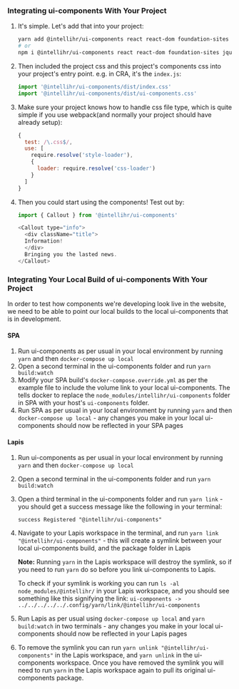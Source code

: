 ### Integrating ui-components With Your Project

1. It's simple. Let's add that into your project:

    ```bash
    yarn add @intellihr/ui-components react react-dom foundation-sites jquery styled-components
    # or
    npm i @intellihr/ui-components react react-dom foundation-sites jquery styled-components
    ```

2. Then included the project css and this project's components css into your project's entry point. e.g. in CRA, it's the `index.js`:

    ```javascript
    import '@intellihr/ui-components/dist/index.css'
    import '@intellihr/ui-components/dist/ui-components.css'
    ```

3. Make sure your project knows how to handle css file type, which is quite simple if you use webpack(and normally your project should have already setup):

    ```javascript
    {
      test: /\.css$/,
      use: [
        require.resolve('style-loader'),
        {
          loader: require.resolve('css-loader')
        }
      ]
    }

    ```

4. Then you could start using the components! Test out by:

    ```javascript
    import { Callout } from '@intellihr/ui-components'

    <Callout type="info">
      <div className="title">
      Information!
      </div>
      Bringing you the lasted news.
    </Callout>
    ```

### Integrating Your Local Build of ui-components With Your Project

In order to test how components we're developing look live in the website, we need to be able to point our local builds to the local ui-components that is in development.

#### SPA

1. Run ui-components as per usual in your local environment by running `yarn` and then `docker-compose up local`
2. Open a second terminal in the ui-components folder and run `yarn build:watch`
3. Modify your SPA build's `docker-compose.override.yml` as per the example file to include the volume link to your local ui-components. The tells docker to replace the `node_modules/intellihr/ui-components` folder in SPA with your host's `ui-components` folder.
4. Run SPA as per usual in your local environment by running `yarn` and then `docker-compose up local` - any changes you make in your local ui-components should now be reflected in your SPA pages

#### Lapis

1. Run ui-components as per usual in your local environment by running `yarn` and then `docker-compose up local`
2. Open a second terminal in the ui-components folder and run `yarn build:watch`
3. Open a third terminal in the ui-components folder and run `yarn link` - you should get a success message like the following in your terminal:

    `success Registered "@intellihr/ui-components"`

4. Navigate to your Lapis workspace in the terminal, and run `yarn link "@intellihr/ui-components"` - this will create a symlink between your local ui-components build, and the package folder in Lapis

    **Note:** Running `yarn` in the Lapis workspace will destroy the symlink, so if you need to run `yarn` do so before you link ui-components to Lapis.

    To check if your symlink is working you can run `ls -al node_modules/@intellihr/` in your Lapis workspace, and you should see something like this signifying the link: `ui-components -> ../../../../../.config/yarn/link/@intellihr/ui-components`

5. Run Lapis as per usual using `docker-compose up local` and `yarn build:watch` in two terminals - any changes you make in your local ui-components should now be reflected in your Lapis pages
6. To remove the symlink you can run `yarn unlink "@intellihr/ui-components"` in the Lapis workspace, and `yarn unlink` in the ui-components workspace. Once you have removed the symlink you will need to run `yarn` in the Lapis workspace again to pull its original ui-components package.
